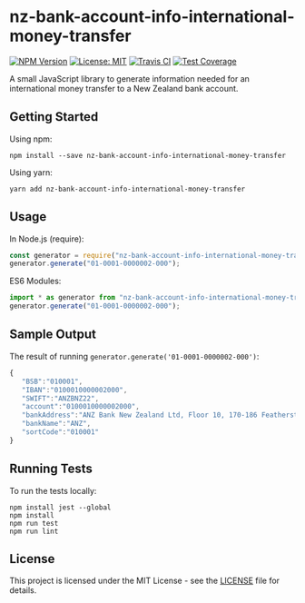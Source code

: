 # nz-bank-account-info-international-money-transfer

[![NPM Version][npm-image]][npm-url]
[![License: MIT][license-image]][license-url]
[![Travis CI][travis-image]][travis-url]
[![Test Coverage][coveralls-image]][coveralls-url]

A small JavaScript library to generate information needed for an international money transfer to a New Zealand bank account.

## Getting Started

Using npm:

```
npm install --save nz-bank-account-info-international-money-transfer
```

Using yarn:

```
yarn add nz-bank-account-info-international-money-transfer
```

## Usage

In Node.js (require):

```javascript
const generator = require("nz-bank-account-info-international-money-transfer");
generator.generate("01-0001-0000002-000");
```

ES6 Modules:

```javascript
import * as generator from "nz-bank-account-info-international-money-transfer";
generator.generate("01-0001-0000002-000");
```

## Sample Output

The result of running `generator.generate('01-0001-0000002-000')`:

```javascript
{
   "BSB":"010001",
   "IBAN":"0100010000002000",
   "SWIFT":"ANZBNZ22",
   "account":"0100010000002000",
   "bankAddress":"ANZ Bank New Zealand Ltd, Floor 10, 170-186 Featherston St, Wellington 6011, New Zealand",
   "bankName":"ANZ",
   "sortCode":"010001"
}
```

## Running Tests

To run the tests locally:

```
npm install jest --global
npm install
npm run test
npm run lint
```

## License

This project is licensed under the MIT License - see the [LICENSE](LICENSE) file for details.

[npm-image]: https://img.shields.io/npm/v/nz-bank-account-info-international-money-transfer.svg
[npm-url]: https://www.npmjs.com/package/nz-bank-account-info-international-money-transfer
[license-image]: https://img.shields.io/badge/License-MIT-green.svg
[license-url]: https://opensource.org/licenses/MIT
[travis-image]: https://img.shields.io/travis/chris-pilcher/nz-bank-account-info-international-money-transfer/develop.svg
[travis-url]: https://travis-ci.org/chris-pilcher/nz-bank-account-info-international-money-transfer
[coveralls-image]: https://coveralls.io/repos/github/chris-pilcher/nz-bank-account-info-international-money-transfer/badge.svg?branch=develop
[coveralls-url]: https://coveralls.io/r/chris-pilcher/nz-bank-account-info-international-money-transfer
